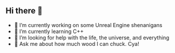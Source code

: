 ## Hi there 👋

- 🔭 I’m currently working on some Unreal Engine shenanigans 
- 🌱 I’m currently learning C++
- 🤔 I’m looking for help with the life, the universe, and everything
- 💬 Ask me about how much wood I can chuck.
  Cya!
<!--
**Rimus-ctrl/Rimus-ctrl** is a ✨ _special_ ✨ repository because its `README.md` (this file) appears on your GitHub profile.


- 🔭 I’m currently working on some Unreal Engine shenanigans 
- 🌱 I’m currently learning C++
- 🤔 I’m looking for help with the life, the universe, and everything
- 💬 Ask me about how much wood I can chuck.
